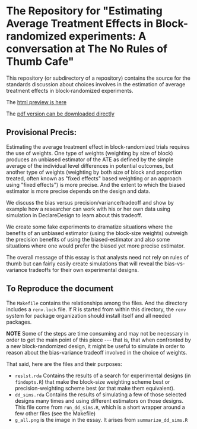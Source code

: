 # The Repository for "Estimating Average Treatment Effects in Block-randomized experiments: A conversation at The No Rules of Thumb Cafe"

This repository (or subdirectory of a repository) contains the source for the standards discussion about choices involves in the estimation of average treatment effects in block-randomized experiments.

The [html preview is here](https://htmlpreview.github.io/?https://github.com/egap/standards_discussions/blob/jake_block_rand/block_rand/block_rand.html)

The [pdf version can be downloaded directly](https://github.com/egap/standards_discussions/blob/jake_block_rand/block_rand/block_rand.pdf)


## Provisional Precis:

Estimating the average treatment  effect in block-randomized trials requires
the  use of weights. One type of weights (weighting by size of block) produces
an  unbiased  estimator of the ATE as defined by the simple average of the
individual level differences in potential outcomes,  but another type of
weights (weighting by both size of block and proportion treated, often known as
"fixed effects" based weighting or an approach using "fixed effects") is more
precise. And the extent  to  which the biased estimator  is  more  precise
depends  on  the design and  data.

We  discuss the bias versus precision/variance/tradeoff  and show  by example how  a researcher can work with his  or her own data using simulation in DeclareDesign to  learn about this tradeoff.


We create some fake experiments to dramatize situations where the benefits of an unbiased estimator (using the block-size weights) outweigh the precision benefits of using the biased-estimator and also some situations where one would prefer the biased yet more precise estimator.

The overall message of this essay is that analysts need not rely on rules of thumb but can fairly easily create simulations that will reveal the bias-vs-variance tradeoffs for their own experimental designs.

## To Reproduce the document

The `Makefile` contains the relationships among the files. And the directory
includes a `renv.lock` file. If R is started from within this directory, the
`renv` system for package organization should install itself and all needed
packages.

**NOTE** Some of the steps are time consuming and may not be necessary in order
to get the main point of this piece --- that is, that when confronted by a new
block-randomized design, it might be useful to simulate in order to reason
about the bias-variance tradeoff involved in the choice of weights.

That said, here are the files and their purposes:

 - `reslst.rda` Contains the results of a search for experimental designs (in `findopts.R`) that make the block-size weighting scheme best or precision-weighting scheme best (or that make them equivalent).
 - `dd_sims.rda` Contains the results of simulating a few of those selected designs many times and using different estimators on those designs. This file come from `run_dd_sims.R`, which is a short wrapper around a few other files (see the Makefile)
 - `g_all.png` is the image in the essay. It arises from `summarize_dd_sims.R`

